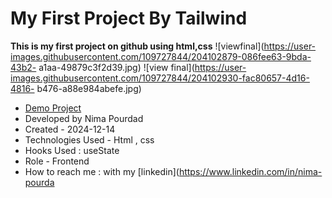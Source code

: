# My First Project By Tailwind
**This is my first project on github using html,css**
![viewfinal](https://user-images.githubusercontent.com/109727844/204102879-086fee63-9bda-43b2-
a1aa-49879c3f2d39.jpg)
![view final](https://user-images.githubusercontent.com/109727844/204102930-fac80657-4d16-4816-
b476-a88e984abefe.jpg)
- [Demo Project](https://pouria-farahani-developer.github.io/Accordion-Menu-By-React/)
- Developed by Nima Pourdad
- Created - 2024-12-14
- Technologies Used - Html , css
- Hooks Used : useState 
- Role - Frontend
- How to reach me : with my [linkedin](https://www.linkedin.com/in/nima-pourda
